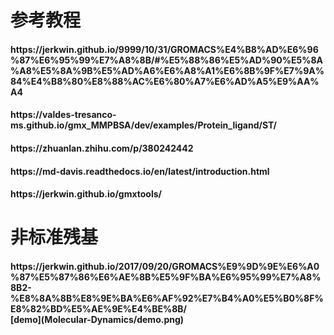 <h1>参考教程<br>
<h4>https://jerkwin.github.io/9999/10/31/GROMACS%E4%B8%AD%E6%96%87%E6%95%99%E7%A8%8B/#%E5%88%86%E5%AD%90%E5%8A%A8%E5%8A%9B%E5%AD%A6%E6%A8%A1%E6%8B%9F%E7%9A%84%E4%B8%80%E8%88%AC%E6%80%A7%E6%AD%A5%E9%AA%A4 <br>
<h4>https://valdes-tresanco-ms.github.io/gmx_MMPBSA/dev/examples/Protein_ligand/ST/<br>
<h4>https://zhuanlan.zhihu.com/p/380242442<br>
<h4>https://md-davis.readthedocs.io/en/latest/introduction.html<br>
<h4>https://jerkwin.github.io/gmxtools/<br>
<h1>非标准残基<br>
<h4>https://jerkwin.github.io/2017/09/20/GROMACS%E9%9D%9E%E6%A0%87%E5%87%86%E6%AE%8B%E5%9F%BA%E6%95%99%E7%A8%8B2-%E8%8A%8B%E8%9E%BA%E6%AF%92%E7%B4%A0%E5%B0%8F%E8%82%BD%E5%AE%9E%E4%BE%8B/<br>
[demo](Molecular-Dynamics/demo.png)
